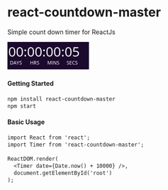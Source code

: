 # react-countdown-master
Simple count down timer for ReactJs

![Screenshot](sample.png)

#### Getting Started
```
npm install react-countdown-master
npm start
```
#### Basic Usage
```
import React from 'react';
import Timer from 'react-countdown-master';

ReactDOM.render(
  <Timer date={Date.now() + 10000} />,
  document.getElementById('root')
);
```

